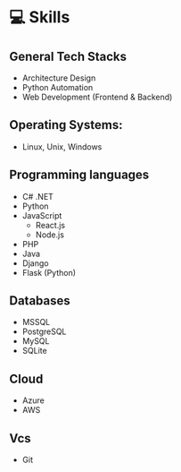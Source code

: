 # 💻 Skills

## General Tech Stacks
- Architecture Design
- Python Automation
- Web Development (Frontend & Backend)

## Operating Systems: 
- Linux, Unix, Windows

## Programming languages
- C# .NET
- Python
- JavaScript
  - React.js
  - Node.js
- PHP
- Java
- Django
- Flask (Python)

## Databases
- MSSQL
- PostgreSQL
- MySQL
- SQLite

## Cloud
- Azure
- AWS

## Vcs
- Git